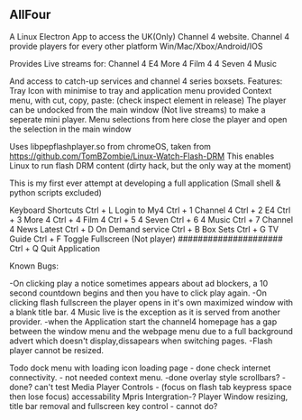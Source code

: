 AllFour
--------

A Linux Electron App to access the UK(Only) Channel 4 website. Channel 4 provide players for every other platform Win/Mac/Xbox/Android/IOS

Provides Live streams for:
Channel 4
E4
More 4
Film 4
4 Seven
4 Music

And access to catch-up services and channel 4 series boxsets.
Features:
Tray Icon with minimise to tray and application menu provided
Context menu, with cut, copy, paste: (check inspect element in release)
The player can be undocked from the main window (Not live streams) to make a seperate mini player. Menu selections from here close the player and open the selection in the main window 


Uses libpepflashplayer.so from chromeOS, taken from https://github.com/TomBZombie/Linux-Watch-Flash-DRM
This enables Linux to run flash DRM content (dirty hack, but the only way at the moment)

This is my first ever attempt at developing a full application (Small shell & python scripts excluded)

Keyboard Shortcuts
Ctrl + L        Login to My4
Ctrl + 1        Channel 4
Ctrl + 2        E4
Ctrl + 3        More 4
Ctrl + 4        Film 4
Ctrl + 5        4 Seven
Ctrl + 6        4 Music
Ctrl + 7        Channel 4 News Latest
Ctrl + D        On Demand service
Ctrl + B        Box Sets
Ctrl + G        TV Guide
Ctrl + F        Toggle Fullscreen (Not player) #####################
Ctrl + Q        Quit Application
 

Known Bugs:

-On clicking play a notice sometimes appears about ad blockers, a 10 second countdown begins and then you have to click play again.
-On clicking flash fullscreen the player opens in it's own maximized window with a blank title bar. 4 Music live is the exception as it is served from another provider.
-when the Application start the channel4 homepage has a gap between the window menu and the webpage menu due to a full background advert which doesn't display,dissapears when switching pages.
-Flash player cannot be resized.

Todo
dock menu with loading icon
loading page - done
check internet connectivity. - not needed
context menu. -done
overlay style scrollbars?   -done? can't test
Media Player Controls - (focus on flash tab keypress space then lose focus) accessability
Mpris Intergration-?
Player Window resizing, title bar removal and fullscreen key control - cannot do?